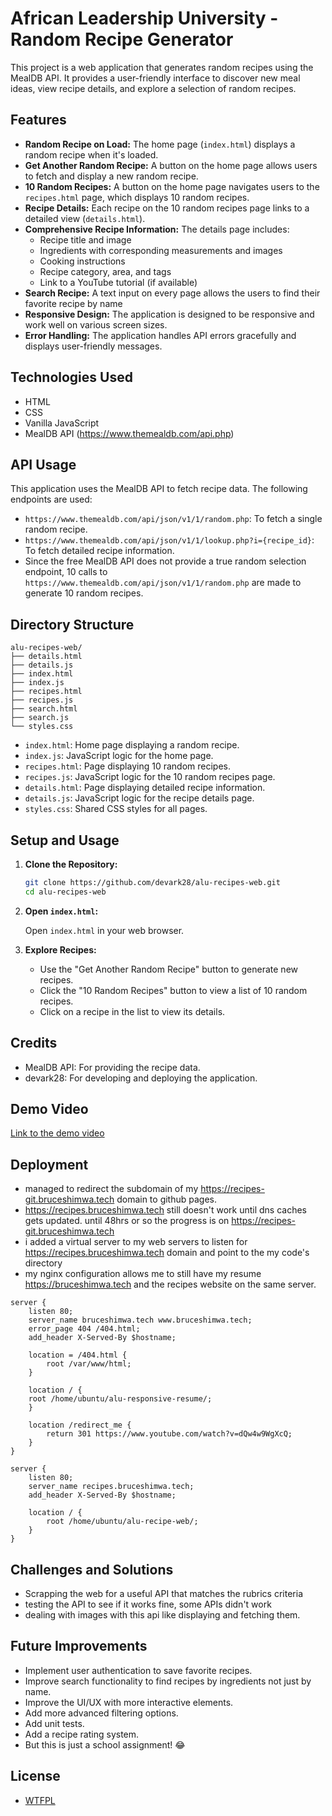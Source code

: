 # African Leadership University - Random Recipe Generator

This project is a web application that generates random recipes using the MealDB API. It provides a user-friendly interface to discover new meal ideas, view recipe details, and explore a selection of random recipes.

## Features

-   **Random Recipe on Load:** The home page (`index.html`) displays a random recipe when it's loaded.
-   **Get Another Random Recipe:** A button on the home page allows users to fetch and display a new random recipe.
-   **10 Random Recipes:** A button on the home page navigates users to the `recipes.html` page, which displays 10 random recipes.
-   **Recipe Details:** Each recipe on the 10 random recipes page links to a detailed view (`details.html`).
-   **Comprehensive Recipe Information:** The details page includes:
    -   Recipe title and image
    -   Ingredients with corresponding measurements and images
    -   Cooking instructions
    -   Recipe category, area, and tags
    -   Link to a YouTube tutorial (if available)
-   **Search Recipe:** A text input on every page allows the users to find their favorite recipe by name
-   **Responsive Design:** The application is designed to be responsive and work well on various screen sizes.
-   **Error Handling:** The application handles API errors gracefully and displays user-friendly messages.

## Technologies Used

-   HTML
-   CSS
-   Vanilla JavaScript
-   MealDB API (https://www.themealdb.com/api.php)

## API Usage

This application uses the MealDB API to fetch recipe data. The following endpoints are used:

-   `https://www.themealdb.com/api/json/v1/1/random.php`: To fetch a single random recipe.
-   `https://www.themealdb.com/api/json/v1/1/lookup.php?i={recipe_id}`: To fetch detailed recipe information.
-   Since the free MealDB API does not provide a true random selection endpoint, 10 calls to `https://www.themealdb.com/api/json/v1/1/random.php` are made to generate 10 random recipes.

## Directory Structure

```
alu-recipes-web/
├── details.html
├── details.js
├── index.html
├── index.js
├── recipes.html
├── recipes.js
├── search.html
├── search.js
└── styles.css
```

-   `index.html`: Home page displaying a random recipe.
-   `index.js`: JavaScript logic for the home page.
-   `recipes.html`: Page displaying 10 random recipes.
-   `recipes.js`: JavaScript logic for the 10 random recipes page.
-   `details.html`: Page displaying detailed recipe information.
-   `details.js`: JavaScript logic for the recipe details page.
-   `styles.css`: Shared CSS styles for all pages.

## Setup and Usage

1.  **Clone the Repository:**

    ```bash
    git clone https://github.com/devark28/alu-recipes-web.git
    cd alu-recipes-web
    ```

2.  **Open `index.html`:**

    Open `index.html` in your web browser.

3.  **Explore Recipes:**

    -   Use the "Get Another Random Recipe" button to generate new recipes.
    -   Click the "10 Random Recipes" button to view a list of 10 random recipes.
    -   Click on a recipe in the list to view its details.

## Credits

-   MealDB API: For providing the recipe data.
-   devark28: For developing and deploying the application.

## Demo Video

[Link to the demo video](https://youtu.be/z8jNRqXPxak)

## Deployment

- managed to redirect the subdomain of my https://recipes-git.bruceshimwa.tech domain to github pages.
- https://recipes.bruceshimwa.tech still doesn't work until dns caches gets updated. until 48hrs or so the progress is on https://recipes-git.bruceshimwa.tech
- i added a virtual server to my web servers to listen for https://recipes.bruceshimwa.tech domain and point to the my code's directory
- my nginx configuration allows me to still have my resume https://bruceshimwa.tech and the recipes website on the same server.
```
server {
    listen 80;
    server_name bruceshimwa.tech www.bruceshimwa.tech;
    error_page 404 /404.html;
    add_header X-Served-By $hostname;

    location = /404.html {
        root /var/www/html;
    }

    location / {
	root /home/ubuntu/alu-responsive-resume/;
    }

    location /redirect_me {
        return 301 https://www.youtube.com/watch?v=dQw4w9WgXcQ;
    }
}

server {
    listen 80;
    server_name recipes.bruceshimwa.tech;
    add_header X-Served-By $hostname;

    location / {
        root /home/ubuntu/alu-recipe-web/;
    }
}
```

## Challenges and Solutions

- Scrapping the web for a useful API that matches the rubrics criteria
- testing the API to see if it works fine, some APIs didn't work
- dealing with images with this api like displaying and fetching them.

## Future Improvements

-   Implement user authentication to save favorite recipes.
-   Improve search functionality to find recipes by ingredients not just by name.
-   Improve the UI/UX with more interactive elements.
-   Add more advanced filtering options.
-   Add unit tests.
-   Add a recipe rating system.
-   But this is just a school assignment! 😂

## License

- [WTFPL](https://en.wikipedia.org/wiki/WTFPL)
